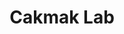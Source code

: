 ---
title: Cakmak Lab
description: Current Baysan Lab Projects in the Bioinformatics Research Group
nav:
  order: 3
  tooltip: Current Research
  CL: 1
  main: 1
---